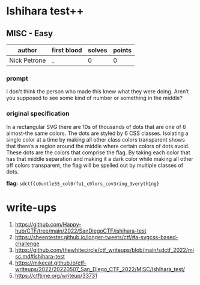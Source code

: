 # Ishihara test++
## MISC - Easy
| author | first blood | solves | points |
| --- | --- | --- | --- |
| Nick Petrone | _ | 0 | 0 |
### prompt
I don't think the person who made this knew what they were doing. Aren’t you supposed to see some kind of number or something in the middle?

### original specification
In a rectangular SVG there are 10s of thousands of dots that are one of 6 almost-the same colors. The dots are styled by 6 CSS classes. Isolating a single color at a time by making all other class colors transparent shows that there’s a region around the middle where certain colors of dots avoid. These dots are the colors that comprise the flag. By taking each color that has that middle separation and making it a dark color while making all other off colors transparent, the flag will be spelled out by multiple classes of dots.

**flag:** `sdctf{c0untle55_col0rfu1_c0lors_cov3ring_3veryth1ng}`

# write-ups
1. https://github.com/Happy-hub/CTF/tree/main/2022/SanDiegoCTF/ishihara-test
2. https://sheeptester.github.io/longer-tweets/ctf/#a-svgcss-based-challenge
3. https://github.com/thewhitecircle/ctf_writeups/blob/main/sdctf_2022/misc.md#ishihara-test
4. https://mikecat.github.io/ctf-writeups/2022/20220507_San_Diego_CTF_2022/MISC/Ishihara_test/
5. https://ctftime.org/writeup/33731